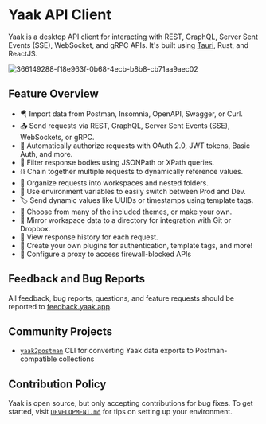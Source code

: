 # Yaak API Client

Yaak is a desktop API client for interacting with REST, GraphQL, Server Sent Events (SSE), WebSocket, and gRPC
APIs. It's built using [Tauri](https://tauri.app), Rust, and ReactJS.

![366149288-f18e963f-0b68-4ecb-b8b8-cb71aa9aec02](https://github.com/user-attachments/assets/ca83b7ad-5708-411b-8faf-e36b365841a4)

## Feature Overview

- 🪂 Import data from Postman, Insomnia, OpenAPI, Swagger, or Curl.<br/>
- 📤 Send requests via REST, GraphQL, Server Sent Events (SSE), WebSockets, or gRPC.<br/>
- 🔐 Automatically authorize requests with OAuth 2.0, JWT tokens, Basic Auth, and more.<br/>
- 🔎 Filter response bodies using JSONPath or XPath queries.<br/>
- ⛓️ Chain together multiple requests to dynamically reference values.<br/>
- 📂 Organize requests into workspaces and nested folders.<br/>
- 🧮 Use environment variables to easily switch between Prod and Dev.<br/>
- 🏷️ Send dynamic values like UUIDs or timestamps using template tags.<br/>
- 🎨 Choose from many of the included themes, or make your own.<br/>
- 💽 Mirror workspace data to a directory for integration with Git or Dropbox.<br/>
- 📜 View response history for each request.<br/>
- 🔌 Create your own plugins for authentication, template tags, and more!<br/>
- 🛜 Configure a proxy to access firewall-blocked APIs

## Feedback and Bug Reports

All feedback, bug reports, questions, and feature requests should be reported to
[feedback.yaak.app](https://feedback.yaak.app).

## Community Projects

- [`yaak2postman`](https://github.com/BiteCraft/yaak2postman) CLI for converting Yaak data
  exports to Postman-compatible collections

## Contribution Policy

Yaak is open source, but only accepting contributions for bug fixes. To get started, 
visit [`DEVELOPMENT.md`](DEVELOPMENT.md) for tips on setting up your environment.
